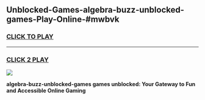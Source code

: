 
## Unblocked-Games-algebra-buzz-unblocked-games-Play-Online-#mwbvk
<h3>
<a href="https://premium.freeplayer.one?title=algebra-buzz-unblocked-games&ref=24F">CLICK TO PLAY</a></h3>
<hr>

<h3>
<a href="https://premium.freeplayer.one?title=algebra-buzz-unblocked-games&ref=24F">CLICK 2 PLAY</a>
  
</h3>

<a href="https://premium.freeplayer.one?title=algebra-buzz-unblocked-games&ref=24F/"><img src="https://clearcache.store/games.png"></a>


**algebra-buzz-unblocked-games games unblocked: Your Gateway to Fun and Accessible Online Gaming**
